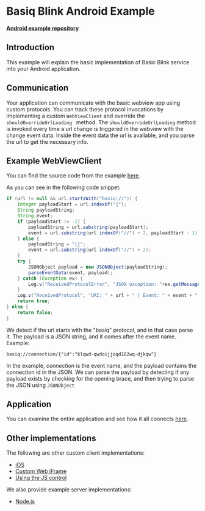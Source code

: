 # Basiq Blink Android Example

[**Android example repository**](https://github.com/basiqio/basiq-android-blink-demo)

## Introduction

This example will explain the basic implementation of Basic Blink service into your Android application.

## Communication

Your application can communicate with the basic webview app using custom protocols. You can track
these protocol invocations by implementing a custom ```WebViewClient``` and override the
```shouldOverrideUrlLoading ``` method. The ```shouldOverrideUrlLoading``` method is invoked
every time a url change is triggered in the webview with the change event data. Inside the
event data the url is available, and you parse the url to get the necessary info.

## Example WebViewClient

You can find the source code from the example [here](https://github.com/basiqio/basiq-android-blink-demo/blob/master/app/src/main/java/com/example/nlukic/webviewtest/utils/WebViewClientWithListener.java).

As you can see in the following code snippet:

```java
if (url != null && url.startsWith("basiq://")) {
    Integer payloadStart = url.indexOf("{");
    String payloadString;
    String event;
    if (payloadStart != -1) {
        payloadString = url.substring(payloadStart);
        event = url.substring(url.indexOf("//") + 2, payloadStart - 1);
    } else {
        payloadString = "{}";
        event = url.substring(url.indexOf("//") + 2);
    }
    try {
        JSONObject payload = new JSONObject(payloadString);
        parseEventData(event, payload);
    } catch (Exception ex) {
        Log.v("ReceivedProtocolError", "JSON exception: "+ex.getMessage());
    }
    Log.v("ReceivedProtocol", "URI: " + url + " | Event: " + event + " | Payload: " + payloadString);
    return true;
} else {
    return false;
}
```

We detect if the url starts with the "basiq" protocol, and in that case parse it. The
payload is a JSON string, and it comes after the event name. Example:

```
basiq://connection/{"id":"klqwd-qwdoijjoqd102wq-djkqw"}
```

In the example, *connection* is the event name, and the payload contains the connection id
in the JSON. We can parse the payload by detecting if any payload exists by checking for the
opening brace, and then trying to parse the JSON using ```JSONObject```

## Application

You can examine the entire application and see how it all connects [here](https://github.com/basiqio/basiq-android-blink-demo/tree/master/app/src/main/java/com/example/nlukic/webviewtest).

## Other implementations

The following are other custom client implementations:

* [iOS](https://github.com/basiqio/basiq-blink/edit/master/tutorials/iOS.md)
* [Custom Web iFrame](iframe.com)
* [Using the JS control](jscontrol.com)

We also provide example server implementations:

* [Node.js](node.com)
